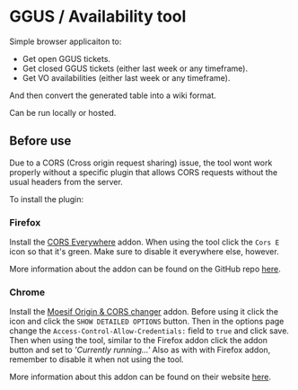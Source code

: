 [1]: [https://addons.mozilla.org/en-GB/firefox/addon/cors-everywhere/]
[2]: [https://github.com/spenibus/cors-everywhere-firefox-addon]
[3]: [https://chrome.google.com/webstore/detail/moesif-origin-cors-change/digfbfaphojjndkpccljibejjbppifbc?hl=en]
[4]: [https://www.moesif.com/blog/technical/cors/Authoritative-Guide-to-CORS-Cross-Origin-Resource-Sharing-for-REST-APIs/]

# GGUS / Availability tool
Simple browser applicaiton to:
- Get open GGUS tickets.
- Get closed GGUS tickets (either last week or any timeframe).
- Get VO availabilities (either last week or any timeframe).

And then convert the generated table into a wiki format.

Can be run locally or hosted.

## Before use
Due to a CORS (Cross origin request sharing) issue,
the tool wont work properly without a specific plugin
that allows CORS requests without the usual headers from the server.

To install the plugin:

### Firefox
Install the [CORS Everywhere][1] addon.
When using the tool click the `Cors E` icon so that it's green.
Make sure to disable it everywhere else, however.

More information about the addon can be found on the GitHub repo [here][2].

### Chrome

Install the [Moesif Origin & CORS changer][3] addon.
Before using it click the icon and click the `SHOW DETAILED OPTIONS` button.
Then in the options page change the `Access-Control-Allow-Credentials:` field to `true` and click save.
Then when using the tool, similar to the Firefox addon click the addon button and set to *'Currently running...'*
Also as with with Firefox addon, remember to disable it when not using the tool.

More information about this addon can be found on their website [here][4].
